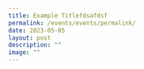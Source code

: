 ```yaml
---
title: Example Titlefdsafdsf
permalink: /events/events/permalink/
date: 2023-05-05
layout: post
description: ""
image: ""
---
```

